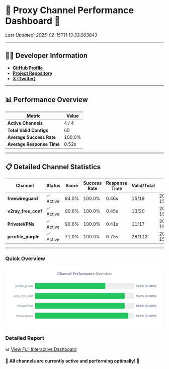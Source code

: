 # 🌟 Proxy Channel Performance Dashboard 🌟

_Last Updated: 2025-02-15T11:13:33.003843_

---

## 👩‍💻 Developer Information

- **[GitHub Profile](https://github.com/4n0nymou3)**  
- **[Project Repository](https://github.com/4n0nymou3/multi-proxy-config-fetcher)**  
- **[X (Twitter)](https://x.com/4n0nymou3)**  

---

## 📊 Performance Overview

| Metric                | Value       |
|-----------------------|-------------|
| **Active Channels**   | 4 / 4       |
| **Total Valid Configs** | 65          |
| **Average Success Rate** | 100.0%      |
| **Average Response Time** | 0.52s       |

---

## 📋 Detailed Channel Statistics

| Channel          | Status     | Score  | Success Rate | Response Time | Valid/Total | Last Success               |
|------------------|------------|--------|--------------|---------------|-------------|----------------------------|
| **freewireguard**  | ✅ Active  | 94.0%  | 100.0% | 0.46s         | 15/19       | 2025-02-15T11:13:33.002473 |
| **v2ray_free_conf**  | ✅ Active  | 90.6%  | 100.0% | 0.45s         | 13/20       | 2025-02-15T11:13:32.070112 |
| **PrivateVPNs**  | ✅ Active  | 90.6%  | 100.0% | 0.41s         | 11/17       | 2025-02-15T11:13:32.517692 |
| **prrofile_purple**  | ✅ Active  | 71.0%  | 100.0% | 0.75s         | 26/112       | 2025-02-15T11:13:31.549575 |

---

### Quick Overview
<div align="center">
  <a href="https://raw.githubusercontent.com/nullluser/NullRepo/refs/heads/main/assets/channel_stats_chart.svg">
    <img src="https://raw.githubusercontent.com/nullluser/NullRepo/refs/heads/main/assets/channel_stats_chart.svg" alt="Source Performance Statistics" width="800">
  </a>
</div>

### Detailed Report
📊 [View Full Interactive Dashboard](https://htmlpreview.github.io/?https://github.com/nullluser/NullRepo/blob/main/assets/performance_report.html)

🎉 **All channels are currently active and performing optimally!** 🎉
